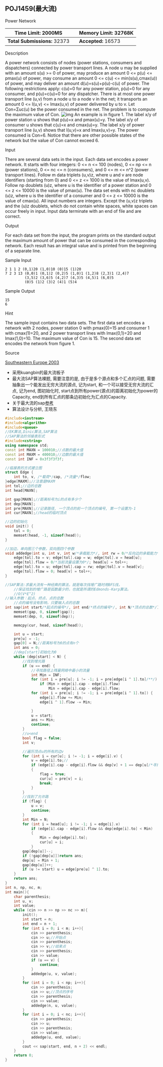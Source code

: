 ## POJ1459(最大流)

Power Network

| **Time Limit:** 2000MS       |      | **Memory Limit:** 32768K |
| ---------------------------- | ---- | ------------------------ |
| **Total Submissions:** 32373 |      | **Accepted:** 16573      |

Description

A power network consists of nodes (power stations, consumers and dispatchers) connected by power transport lines. A node u may be supplied with an amount s(u) >= 0 of power, may produce an amount 0 <= p(u) <= pmax(u) of power, may consume an amount 0 <= c(u) <= min(s(u),cmax(u)) of power, and may deliver an amount d(u)=s(u)+p(u)-c(u) of power. The following restrictions apply: c(u)=0 for any power station, p(u)=0 for any consumer, and p(u)=c(u)=0 for any dispatcher. There is at most one power transport line (u,v) from a node u to a node v in the net; it transports an amount 0 <= l(u,v) <= lmax(u,v) of power delivered by u to v. Let Con=Σuc(u) be the power consumed in the net. The problem is to compute the maximum value of Con.
![img](D:\AFiles\TyporaPictures\1459_1-1580480218560.jpg)
An example is in figure 1. The label x/y of power station u shows that p(u)=x and pmax(u)=y. The label x/y of consumer u shows that c(u)=x and cmax(u)=y. The label x/y of power transport line (u,v) shows that l(u,v)=x and lmax(u,v)=y. The power consumed is Con=6. Notice that there are other possible states of the network but the value of Con cannot exceed 6.

Input

There are several data sets in the input. Each data set encodes a power network. It starts with four integers: 0 <= n <= 100 (nodes), 0 <= np <= n (power stations), 0 <= nc <= n (consumers), and 0 <= m <= n^2 (power transport lines). Follow m data triplets (u,v)z, where u and v are node identifiers (starting from 0) and 0 <= z <= 1000 is the value of lmax(u,v). Follow np doublets (u)z, where u is the identifier of a power station and 0 <= z <= 10000 is the value of pmax(u). The data set ends with nc doublets (u)z, where u is the identifier of a consumer and 0 <= z <= 10000 is the value of cmax(u). All input numbers are integers. Except the (u,v)z triplets and the (u)z doublets, which do not contain white spaces, white spaces can occur freely in input. Input data terminate with an end of file and are correct.

Output

For each data set from the input, the program prints on the standard output the maximum amount of power that can be consumed in the corresponding network. Each result has an integral value and is printed from the beginning of a separate line.

Sample Input

```
2 1 1 2 (0,1)20 (1,0)10 (0)15 (1)20
7 2 3 13 (0,0)1 (0,1)2 (0,2)5 (1,0)1 (1,2)8 (2,3)1 (2,4)7
         (3,5)2 (3,6)5 (4,2)7 (4,3)5 (4,5)1 (6,0)5
         (0)5 (1)2 (3)2 (4)1 (5)4
```

Sample Output

```
15
6
```

Hint

The sample input contains two data sets. The first data set encodes a network with 2 nodes, power station 0 with pmax(0)=15 and consumer 1 with cmax(1)=20, and 2 power transport lines with lmax(0,1)=20 and lmax(1,0)=10. The maximum value of Con is 15. The second data set encodes the network from figure 1.

Source

[Southeastern Europe 2003](http://poj.org/searchproblem?field=source&key=Southeastern+Europe+2003)

* 采用kuangbin的最大流板子
* 最大流SAP算法裸题, 需要注意的是, 由于是多个源点和多个汇点的问题, 需要抽象出一个能发出无穷大流的源点, 记为start, 和一个可以接受无穷大流的汇点, 记为end, 图初始化时, start点到所有power(源点)的距离初始化为power的Capacity, end到所有汇点的那条边初始化为汇点的Capacity.
* 关于最大流的sap[参考](https://blog.csdn.net/ganjingxian/article/details/77278627)
* 算法设计与分析, 王晓东

```c++
#include<iostream>
#include<algorithm>
#include<queue>
//EK算法,Dinic算法,SAP算法
//SAP算法的邻接表形式
#include<cstring>
using namespace std;
const int MAXN = 100010;//点数的最大值
const int MAXM = 400010;//边数的最大值
const int INF = 0x3f3f3f3f;

//临接表的方式建立图
struct Edge {
	int to, v, /*载荷*/cap, /*流量*/flow;
}edge[MAXM];//注意是MAXM
int tol;//边的总数
int head[MAXN];

int gap[MAXN];//距离标号为i的点有多少个
int dep[MAXN];
int pre[MAXN];//记录路径, 一个顶点的前一个顶点的编号, 第一个设置为-1
int cur[MAXN];//head的临时顶点 

//边的初始化
void init() {
	tol = 0;
	memset(head, -1, sizeof(head));
}

//加边，单向图三个参数，双向图四个参数
void addedge(int u, int v, int w/*承载能力*/, int rw = 0/*反向边的承载能力*/) {
	edge[tol].to = v; edge[tol].cap = w; edge[tol].v = head[u];
	edge[tol].flow = 0/*当前流量设置为0*/; head[u] = tol++;
	edge[tol].to = u; edge[tol].cap = rw; edge[tol].v = head[v];
	edge[tol].flow = 0; head[v] = tol++;
}

//SAP算法:求最大流有一种经典的算法，就是每次找增广路时用BFS找，
	//保证找到的增广路是弧数最少的，也就是所谓的Edmonds-Karp算法。
	//O(V*E^2)
//输入参数：起点、终点、点的总数
	//点的编号没有影响，只要输入点的总数
int sap(int start/*起点的编号*/, int end/*终点的编号*/, int N/*顶点的总数*/) {
	memset(gap, 0, sizeof(gap));
	memset(dep, 0, sizeof(dep));

	memcpy(cur, head, sizeof(head));

	int u = start;
	pre[u] = -1;
	gap[0] = N;//距离标号为0的点有n个
	int ans = 0;
	//dep[start]初始化为0
	while (dep[start] < N) {
		//找到增光路
		if (u == end) {
			//寻找路径上残量网络中最小的流量
			int Min = INF;
			for (int i = pre[u]; i != -1; i = pre[edge[i ^ 1].to]/**/)
				if (Min > edge[i].cap - edge[i].flow)
					Min = edge[i].cap - edge[i].flow;
			for (int i = pre[u]; i != -1; i = pre[edge[i ^ 1].to]) {
				edge[i].flow += Min;
				edge[i ^ 1].flow -= Min;

			}
			u = start;
			ans += Min;
			continue;
		}
		//u<end
		bool flag = false;
		int v;

		//遍历顶点u的所有的边v
		for (int i = cur[u]; i != -1; i = edge[i].v) {
			v = edge[i].to;//
			if (edge[i].cap - edge[i].flow && dep[v] + 1 == dep[u]/*寻找允许路*/)
			{
				flag = true;
				cur[u] = pre[v] = i;
				break;
			}
		}
		//找到了允许路
		if (flag) {
			u = v;
			continue;
		}
		int Min = N;
		for (int i = head[u]; i != -1; i = edge[i].v)
			if (edge[i].cap - edge[i].flow && dep[edge[i].to] < Min)
			{
				Min = dep[edge[i].to];
				cur[u] = i;
			}
		gap[dep[u]]--;
		if (!gap[dep[u]])return ans;
		dep[u] = Min + 1;
		gap[dep[u]]++;
		if (u != start) u = edge[pre[u] ^ 1].to;
	}
	return ans;
}
int n, np, nc, m;
int main(){
    char parenthesis;
    int u, v;
    int value;
    while (cin >> n >> np >> nc >> m){
        init();
        int start = n;
        int end = n + 1;
        for (int i = 0; i < m; i++){
            cin >> parenthesis;
            cin >> u;//开始点
            cin >> parenthesis;
            cin >> v;//结束点
            cin >> parenthesis;
            cin >> value;
			if (u == v) {
				continue;
			}
			addedge(u, v, value);
        }
        for (int i = 0; i < np; i++){
            cin >> parenthesis;
            cin >> u;//顶点的序号
            cin >> parenthesis;
            cin >> value;
			addedge(n, u, value);
        }
        for (int i = 0; i < nc; i++){
            cin >> parenthesis;
            cin >> u;
            cin >> parenthesis;
            cin >> value;
			addedge(u, end, value);
        }
        cout << sap(start, end, n + 2) << endl;
    }
    return 0;
}
```

